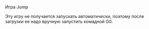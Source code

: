 Игра Jump

Эту игру не получается запускать автоматически, поэтому после загрузки ее надо вручную запустить комадной G0.

